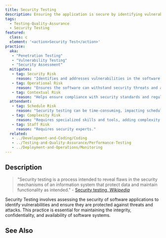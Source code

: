 ```yaml
---
title: Security Testing
description: Ensuring the application is secure by identifying vulnerabilities.
tags: 
  - Testing-Quality-Assurance 
  - Security Testing
featured: 
  class: c
  element: '<action>Security Test</action>'
practice:
  aka: 
   - "Penetration Testing"
   - "Vulnerability Testing"
   - "Security Assessment"
  mitigates:
   - tag: Security Risk
     reason: "Identifies and addresses vulnerabilities in the software."
   - tag: Operational Risk
     reason: "Ensures the software can withstand security threats and attacks."
   - tag: Contextual Risk
     reason: "Helps ensure compliance with security standards and regulations."
  attendant:
   - tag: Schedule Risk
     reason: "Security testing can be time-consuming, impacting schedules."
   - tag: Complexity Risk
     reason: "Requires specialized skills and tools, adding complexity."
   - tag: Staff Risk
     reason: "Requires security experts."
  related:
   - ../Development-and-Coding/Coding
   - ../Testing-and-Quality-Assurance/Performance-Testing
   - ../Deployment-and-Operations/Monitoring
---
```


<PracticeIntro details={frontMatter} /> 

## Description

> "Security testing is a process intended to reveal flaws in the security mechanisms of an information system that protect data and maintain functionality as intended." - [Security testing, _Wikipedia_](https://en.wikipedia.org/wiki/Security_testing)

Security Testing involves assessing the security of software applications to identify vulnerabilities and ensure they are protected against threats and attacks. This practice is essential for maintaining the integrity, confidentiality, and availability of software systems.

## See Also

<TagList tag="Security Testing" />

